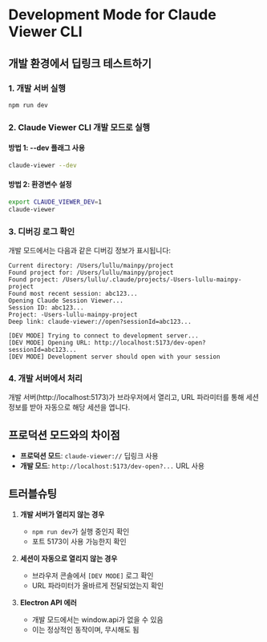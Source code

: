 # Development Mode for Claude Viewer CLI

## 개발 환경에서 딥링크 테스트하기

### 1. 개발 서버 실행
```bash
npm run dev
```

### 2. Claude Viewer CLI 개발 모드로 실행

#### 방법 1: --dev 플래그 사용
```bash
claude-viewer --dev
```

#### 방법 2: 환경변수 설정
```bash
export CLAUDE_VIEWER_DEV=1
claude-viewer
```

### 3. 디버깅 로그 확인

개발 모드에서는 다음과 같은 디버깅 정보가 표시됩니다:

```
Current directory: /Users/lullu/mainpy/project
Found project for: /Users/lullu/mainpy/project
Found project: /Users/lullu/.claude/projects/-Users-lullu-mainpy-project
Found most recent session: abc123...
Opening Claude Session Viewer...
Session ID: abc123...
Project: -Users-lullu-mainpy-project
Deep link: claude-viewer://open?sessionId=abc123...

[DEV MODE] Trying to connect to development server...
[DEV MODE] Opening URL: http://localhost:5173/dev-open?sessionId=abc123...
[DEV MODE] Development server should open with your session
```

### 4. 개발 서버에서 처리

개발 서버(http://localhost:5173)가 브라우저에서 열리고, URL 파라미터를 통해 세션 정보를 받아 자동으로 해당 세션을 엽니다.

## 프로덕션 모드와의 차이점

- **프로덕션 모드**: `claude-viewer://` 딥링크 사용
- **개발 모드**: `http://localhost:5173/dev-open?...` URL 사용

## 트러블슈팅

1. **개발 서버가 열리지 않는 경우**
   - `npm run dev`가 실행 중인지 확인
   - 포트 5173이 사용 가능한지 확인

2. **세션이 자동으로 열리지 않는 경우**
   - 브라우저 콘솔에서 `[DEV MODE]` 로그 확인
   - URL 파라미터가 올바르게 전달되었는지 확인

3. **Electron API 에러**
   - 개발 모드에서는 window.api가 없을 수 있음
   - 이는 정상적인 동작이며, 무시해도 됨
